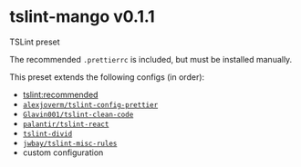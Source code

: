 # tslint-mango v0.1.1

TSLint preset

The recommended `.prettierrc` is included, but must be installed manually.

This preset extends the following configs (in order):

- [tslint:recommended](https://github.com/palantir/tslint/blob/master/src/configs/recommended.ts)
- [`alexjoverm/tslint-config-prettier`](https://github.com/alexjoverm/tslint-config-prettier)
- [`Glavin001/tslint-clean-code`](https://github.com/Glavin001/tslint-clean-code)
- [`palantir/tslint-react`](https://github.com/palantir/tslint-react)
- [`tslint-divid`](https://github.com/dividab/tslint-divid)
- [`jwbay/tslint-misc-rules`](https://github.com/jwbay/tslint-misc-rules)
- custom configuration
